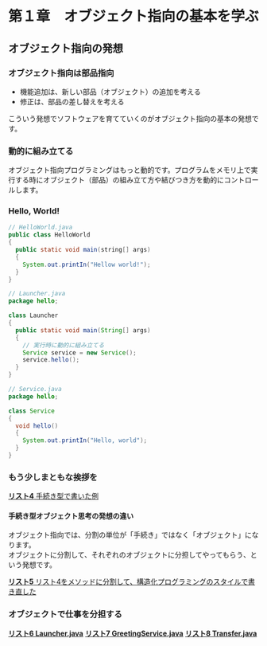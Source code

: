# 第１章　オブジェクト指向の基本を学ぶ
## オブジェクト指向の発想

### オブジェクト指向は部品指向

- 機能追加は、新しい部品（オブジェクト）の追加を考える
- 修正は、部品の差し替えを考える

こういう発想でソフトウェアを育てていくのがオブジェクト指向の基本の発想です。

### 動的に組み立てる

オブジェクト指向プログラミングはもっと動的です。プログラムをメモリ上で実行する時にオブジェクト（部品）の組み立て方や結びつき方を動的にコントロールします。

### Hello, World!

```java
// HelloWorld.java
public class HelloWorld 
{
  public static void main(string[] args)
  {
    System.out.printIn("Hellow world!");
  }
}
```

```java
// Launcher.java
package hello;

class Launcher
{
  public static void main(String[] args)
  {
    // 実行時に動的に組み立てる
    Service service = new Service();
    service.hello();
  }
}
```

```java
// Service.java
package hello;

class Service
{
  void hello()
  {
    System.out.printIn("Hello, world");
  }
}
```

### もう少しまともな挨拶を
[**リスト4** 手続き型で書いた例](list-4_GreetingProcedural.java)


#### 手続き型オブジェクト思考の発想の違い
オブジェクト指向では、分割の単位が「手続き」ではなく「オブジェクト」になります。<br>
オブジェクトに分割して、それぞれのオブジェクトに分担してやってもらう、という発想です。

[**リスト5** リスト4をメソッドに分割して、構造化プログラミングのスタイルで書き直した](list-05_GreetingServiceStructured.java)

### オブジェクトで仕事を分担する
[**リスト6 Launcher.java**](list-6_Launcher.java)
[**リスト7 GreetingService.java**](list-7_GreetingService.java)
[**リスト8 Transfer.java**](list-8_Transfer.java)





